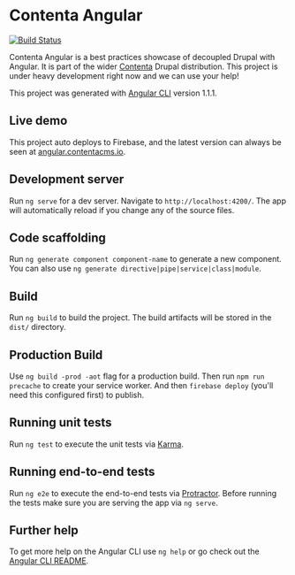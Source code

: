 # Contenta Angular

[![Build Status](https://travis-ci.org/contentacms/contenta_angular.svg?branch=master)](https://travis-ci.org/contentacms/contenta_angular)

Contenta Angular is a best practices showcase of decoupled Drupal with Angular. It is part of the wider [Contenta](http://www.contentacms.org) Drupal distribution. This project is under heavy development right now and we can use your help!

This project was generated with [Angular CLI](https://github.com/angular/angular-cli) version 1.1.1.

## Live demo

This project auto deploys to Firebase, and the latest version can always be seen at [angular.contentacms.io](angular.contentacms.io).

## Development server

Run `ng serve` for a dev server. Navigate to `http://localhost:4200/`. The app will automatically reload if you change any of the source files.

## Code scaffolding

Run `ng generate component component-name` to generate a new component. You can also use `ng generate directive|pipe|service|class|module`.

## Build

Run `ng build` to build the project. The build artifacts will be stored in the `dist/` directory. 

## Production Build

Use `ng build -prod -aot` flag for a production build.
Then run `npm run precache` to create your service worker.
And then `firebase deploy` (you'll need this configured first) to publish.

## Running unit tests

Run `ng test` to execute the unit tests via [Karma](https://karma-runner.github.io).

## Running end-to-end tests

Run `ng e2e` to execute the end-to-end tests via [Protractor](http://www.protractortest.org/).
Before running the tests make sure you are serving the app via `ng serve`.

## Further help

To get more help on the Angular CLI use `ng help` or go check out the [Angular CLI README](https://github.com/angular/angular-cli/blob/master/README.md).
